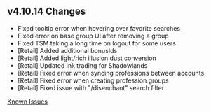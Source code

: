 ## v4.10.14 Changes

* Fixed tooltip error when hovering over favorite searches
* Fixed error on base group UI after removing a group
* Fixed TSM taking a long time on logout for some users
* [Retail] Added additional bonusIds
* [Retail] Added light/rich illusion dust conversion
* [Retail] Updated ink trading for Shadowlands
* [Retail] Fixed error when syncing professions between accounts
* [Retail] Fixed error when creating profession groups
* [Retail] Fixed issue with "/disenchant" search filter

[Known Issues](http://support.tradeskillmaster.com/display/KB/TSM4+Currently+Known+Issues)
